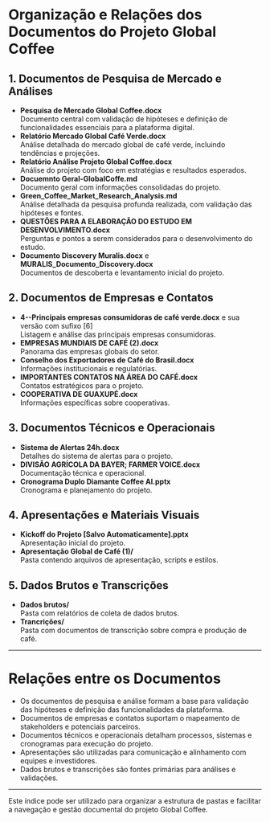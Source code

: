 # Organização e Relações dos Documentos do Projeto Global Coffee

## 1. Documentos de Pesquisa de Mercado e Análises

- **Pesquisa de Mercado Global Coffee.docx**  
  Documento central com validação de hipóteses e definição de funcionalidades essenciais para a plataforma digital.
- **Relatório Mercado Global Café Verde.docx**  
  Análise detalhada do mercado global de café verde, incluindo tendências e projeções.
- **Relatório Análise Projeto Global Coffee.docx**  
  Análise do projeto com foco em estratégias e resultados esperados.
- **Docuemnto Geral-GlobalCoffe.md**  
  Documento geral com informações consolidadas do projeto.
- **Green_Coffee_Market_Research_Analysis.md**  
  Análise detalhada da pesquisa profunda realizada, com validação das hipóteses e fontes.
- **QUESTÕES PARA A ELABORAÇÃO DO ESTUDO EM DESENVOLVIMENTO.docx**  
  Perguntas e pontos a serem considerados para o desenvolvimento do estudo.
- **Documento Discovery Muralis.docx** e **MURALIS_Documento_Discovery.docx**  
  Documentos de descoberta e levantamento inicial do projeto.

## 2. Documentos de Empresas e Contatos

- **4--Principais empresas consumidoras de café verde.docx** e sua versão com sufixo [6]  
  Listagem e análise das principais empresas consumidoras.
- **EMPRESAS MUNDIAIS DE CAFÉ (2).docx**  
  Panorama das empresas globais do setor.
- **Conselho dos Exportadores de Café do Brasil.docx**  
  Informações institucionais e regulatórias.
- **IMPORTANTES CONTATOS NA ÁREA DO CAFÉ.docx**  
  Contatos estratégicos para o projeto.
- **COOPERATIVA DE GUAXUPÉ.docx**  
  Informações específicas sobre cooperativas.

## 3. Documentos Técnicos e Operacionais

- **Sistema de Alertas 24h.docx**  
  Detalhes do sistema de alertas para o projeto.
- **DIVISÃO AGRÍCOLA DA BAYER; FARMER VOICE.docx**  
  Documentação técnica e operacional.
- **Cronograma Duplo Diamante Coffee AI.pptx**  
  Cronograma e planejamento do projeto.

## 4. Apresentações e Materiais Visuais

- **Kickoff do Projeto [Salvo Automaticamente].pptx**  
  Apresentação inicial do projeto.
- **Apresentação Global de Café (1)/**  
  Pasta contendo arquivos de apresentação, scripts e estilos.

## 5. Dados Brutos e Transcrições

- **Dados brutos/**  
  Pasta com relatórios de coleta de dados brutos.
- **Trancrições/**  
  Pasta com documentos de transcrição sobre compra e produção de café.

---

# Relações entre os Documentos

- Os documentos de pesquisa e análise formam a base para validação das hipóteses e definição das funcionalidades da plataforma.
- Documentos de empresas e contatos suportam o mapeamento de stakeholders e potenciais parceiros.
- Documentos técnicos e operacionais detalham processos, sistemas e cronogramas para execução do projeto.
- Apresentações são utilizadas para comunicação e alinhamento com equipes e investidores.
- Dados brutos e transcrições são fontes primárias para análises e validações.

---

Este índice pode ser utilizado para organizar a estrutura de pastas e facilitar a navegação e gestão documental do projeto Global Coffee.
